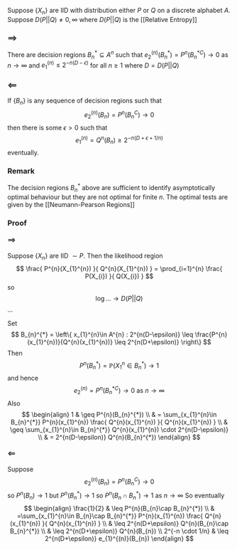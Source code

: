 Suppose $\{ X_{n} \}$ are IID with distribution either $P$ or $Q$ on a discrete alphabet $A$.
Suppose $D(P||Q)\neq 0,\infty$
where $D(P||Q)$ is the [[Relative Entropy]]
### $\implies$
There are decision regions $B_{n}^{*}\subseteq A^{n}$ 
such that $e_{2}^{(n)}(B_{n}^{*})=P^{n}(B_{n}^{*C})\to 0$ as $n\to \infty$
and $e_{1}^{(n)}\leq 2^{-n(D-\epsilon)}$ for all $n\geq 1$ where $D=D(P||Q)$
### $\impliedby$
If $\{ B_{n} \}$ is any sequence of decision regions such that
$$
e_{2}^{(n)}(B_{n}) = P^{n}(B_{n}^{C})\to 0
$$
then there is some $\epsilon>0$ such that
$$
e_{1}^{(n)}=Q^{n}(B_{n}) \geq 2^{-n(D+\epsilon+1/n)}
$$
eventually.
### Remark
The decision regions $B_{n}^{*}$ above are sufficient to identify asymptotically optimal behaviour 
but they are not optimal for finite $n$.
The optimal tests are given by the [[Neumann-Pearson Regions]]
### Proof
#### $\implies$
Suppose $\{ X_{n} \}$ are IID $\sim P$.
Then the likelihood region 
$$
\frac{ P^{n}(X_{1}^{n}) }{ Q^{n}(X_{1}^{n}) } =
\prod_{i=1}^{n} \frac{ P(X_{i}) }{ Q(X_{i}) }
$$
so 
$$
\log \dots \to D(P||Q)
$$
...

Set 
$$
B_{n}^{*} = \left\{  x_{1}^{n}\in A^{n} : 2^{n(D-\epsilon)} \leq \frac{P^{n}(x_{1}^{n})}{Q^{n}(x_{1}^{n})} \leq 2^{n(D+\epsilon)}  \right\}
$$
Then
$$
P^{n}(B_{n}^{*}) = \mathbb{P}(X_{1}^{n}\in B_{n}^{*}) \to 1
$$
and hence
$$
e_{2}^{(n)} = P^{n}(B_{n}^{*C}) \to 0 \text{ as }n\to \infty
$$
Also 
$$
\begin{align}
1 & \geq P^{n}(B_{n}^{*})  \\
 & = \sum_{x_{1}^{n}\in B_{n}^{*}} P^{n}(x_{1}^{n}) \frac{ Q^{n}(x_{1}^{n}) }{ Q^{n}(x_{1}^{n}) }   \\
& \geq \sum_{x_{1}^{n}\in B_{n}^{*}} Q^{n}(x_{1}^{n}) \cdot 2^{n(D-\epsilon)}  \\
 & = 2^{n(D-\epsilon)} Q^{n}(B_{n}^{*})
\end{align}
$$
#### $\impliedby$
Suppose
$$
e_{2}^{(n)}(B_{n}) = P^{n}(B_{n}^{C}) \to 0
$$
so $P^{n}(B_{n})\to 1$
but $P^{n}(B_{n}^{*})\to 1$
so $P^{n}(B_{n}\cap B_{n}^{*})\to 1$ as $n\to \infty$
So eventually 
$$
\begin{align}
\frac{1}{2}  & \leq P^{n}(B_{n}\cap B_{n}^{*})  \\
 & =\sum_{x_{1}^{n}\in B_{n}\cap B_{n}^{*}} P^{n}(x_{1}^{n}) \frac{ Q^{n}(x_{1}^{n}) }{ Q^{n}(x_{1}^{n}) } \\
 & \leq 2^{n(D+\epsilon)} Q^{n}(B_{n}\cap B_{n}^{*}) \\
 & \leq 2^{n(D+\epsilon)} Q^{n}(B_{n}) \\
2^{-n \cdot 1/n}  & \leq 2^{n(D+\epsilon)} e_{1}^{(n)}(B_{n})
\end{align}
$$
